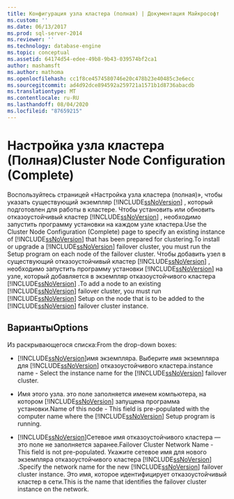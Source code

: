 ```yaml
---
title: Конфигурация узла кластера (полная) | Документация Майкрософт
ms.custom: ''
ms.date: 06/13/2017
ms.prod: sql-server-2014
ms.reviewer: ''
ms.technology: database-engine
ms.topic: conceptual
ms.assetid: 64174d54-edee-49b8-9b43-039574bf2ca1
author: mashamsft
ms.author: mathoma
ms.openlocfilehash: cc1f8ce4574580746e20c478b23e40485c3e6ecc
ms.sourcegitcommit: ad4d92dce894592a259721a1571b1d8736abacdb
ms.translationtype: MT
ms.contentlocale: ru-RU
ms.lasthandoff: 08/04/2020
ms.locfileid: "87659215"
---
```

# <a name="cluster-node-configuration-complete"></a><span data-ttu-id="d1e87-102">Настройка узла кластера (Полная)</span><span class="sxs-lookup"><span data-stu-id="d1e87-102">Cluster Node Configuration (Complete)</span></span>
  <span data-ttu-id="d1e87-103">Воспользуйтесь страницей «Настройка узла кластера (полная)», чтобы указать существующий экземпляр [!INCLUDE[ssNoVersion](../../includes/ssnoversion-md.md)] , который подготовлен для работы в кластере. Чтобы установить или обновить отказоустойчивый кластер [!INCLUDE[ssNoVersion](../../includes/ssnoversion-md.md)] , необходимо запустить программу установки на каждом узле кластера.</span><span class="sxs-lookup"><span data-stu-id="d1e87-103">Use the Cluster Node Configuration (Complete) page to specify an existing instance of [!INCLUDE[ssNoVersion](../../includes/ssnoversion-md.md)] that has been prepared for clustering.To install or upgrade a [!INCLUDE[ssNoVersion](../../includes/ssnoversion-md.md)] failover cluster, you must run the Setup program on each node of the failover cluster.</span></span> <span data-ttu-id="d1e87-104">Чтобы добавить узел в существующий отказоустойчивый кластер [!INCLUDE[ssNoVersion](../../includes/ssnoversion-md.md)] , необходимо запустить программу установки [!INCLUDE[ssNoVersion](../../includes/ssnoversion-md.md)] на узле, который добавляется в экземпляр отказоустойчивого кластера [!INCLUDE[ssNoVersion](../../includes/ssnoversion-md.md)] .</span><span class="sxs-lookup"><span data-stu-id="d1e87-104">To add a node to an existing [!INCLUDE[ssNoVersion](../../includes/ssnoversion-md.md)] failover cluster, you must run [!INCLUDE[ssNoVersion](../../includes/ssnoversion-md.md)] Setup on the node that is to be added to the [!INCLUDE[ssNoVersion](../../includes/ssnoversion-md.md)] failover cluster instance.</span></span>  
  
## <a name="options"></a><span data-ttu-id="d1e87-105">Варианты</span><span class="sxs-lookup"><span data-stu-id="d1e87-105">Options</span></span>  
 <span data-ttu-id="d1e87-106">Из раскрывающегося списка:</span><span class="sxs-lookup"><span data-stu-id="d1e87-106">From the drop-down boxes:</span></span>  
  
-   [!INCLUDE[ssNoVersion](../../includes/ssnoversion-md.md)]<span data-ttu-id="d1e87-107">имя экземпляра. Выберите имя экземпляра для [!INCLUDE[ssNoVersion](../../includes/ssnoversion-md.md)] отказоустойчивого кластера.</span><span class="sxs-lookup"><span data-stu-id="d1e87-107">instance name - Select the instance name for the [!INCLUDE[ssNoVersion](../../includes/ssnoversion-md.md)] failover cluster.</span></span>  
  
-   <span data-ttu-id="d1e87-108">Имя этого узла. это поле заполняется именем компьютера, на котором [!INCLUDE[ssNoVersion](../../includes/ssnoversion-md.md)] запущена программа установки.</span><span class="sxs-lookup"><span data-stu-id="d1e87-108">Name of this node - This field is pre-populated with the computer name where the [!INCLUDE[ssNoVersion](../../includes/ssnoversion-md.md)] Setup program is running.</span></span>  
  
-   [!INCLUDE[ssNoVersion](../../includes/ssnoversion-md.md)]<span data-ttu-id="d1e87-109">Сетевое имя отказоустойчивого кластера — это поле не заполняется заранее.</span><span class="sxs-lookup"><span data-stu-id="d1e87-109">Failover Cluster Network Name - This field is not pre-populated.</span></span> <span data-ttu-id="d1e87-110">Укажите сетевое имя для нового экземпляра отказоустойчивого кластера [!INCLUDE[ssNoVersion](../../includes/ssnoversion-md.md)] .</span><span class="sxs-lookup"><span data-stu-id="d1e87-110">Specify the network name for the new [!INCLUDE[ssNoVersion](../../includes/ssnoversion-md.md)] failover cluster instance.</span></span> <span data-ttu-id="d1e87-111">Это имя, которое идентифицирует отказоустойчивый кластер в сети.</span><span class="sxs-lookup"><span data-stu-id="d1e87-111">This is the name that identifies the failover cluster instance on the network.</span></span>  
  
  

